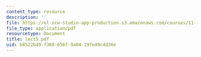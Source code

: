 ```yaml
---
content_type: resource
description: ''
file: https://ol-ocw-studio-app-production.s3.amazonaws.com/courses/11-947-race-immigration-and-planning-spring-2005/b8522b49f368656f9a0419fe49c4d36e_lect5.pdf
file_type: application/pdf
resourcetype: Document
title: lect5.pdf
uid: b8522b49-f368-656f-9a04-19fe49c4d36e
---
```

